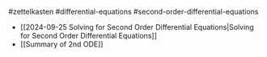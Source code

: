#zettelkasten  #differential-equations #second-order-differential-equations

- [[2024-09-25 Solving for Second Order Differential Equations|Solving for Second Order Differential Equations]]
- [[Summary of 2nd ODE]]
